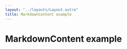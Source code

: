 ```yaml
---
layout: "../layouts/Layout.astro"
title: MarkdownContent example
---
```


# MarkdownContent example
